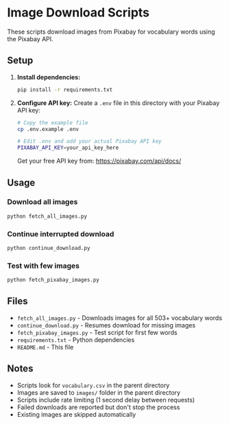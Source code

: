 # Image Download Scripts

These scripts download images from Pixabay for vocabulary words using the Pixabay API.

## Setup

1. **Install dependencies:**
   ```bash
   pip install -r requirements.txt
   ```

2. **Configure API key:**
   Create a `.env` file in this directory with your Pixabay API key:
   ```bash
   # Copy the example file
   cp .env.example .env
   
   # Edit .env and add your actual Pixabay API key
   PIXABAY_API_KEY=your_api_key_here
   ```
   
   Get your free API key from: https://pixabay.com/api/docs/

## Usage

### Download all images
```bash
python fetch_all_images.py
```

### Continue interrupted download
```bash
python continue_download.py
```

### Test with few images
```bash
python fetch_pixabay_images.py
```

## Files

- `fetch_all_images.py` - Downloads images for all 503+ vocabulary words
- `continue_download.py` - Resumes download for missing images
- `fetch_pixabay_images.py` - Test script for first few words
- `requirements.txt` - Python dependencies
- `README.md` - This file

## Notes

- Scripts look for `vocabulary.csv` in the parent directory
- Images are saved to `images/` folder in the parent directory
- Scripts include rate limiting (1 second delay between requests)
- Failed downloads are reported but don't stop the process
- Existing images are skipped automatically